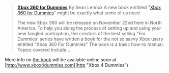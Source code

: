 > **[Xbox 360 for Dummies](http://www.xboxtoday.ca/xbox_360_for_dummies?PHPSESSID=9f04573df4d8291ac5fa620cfb08cf1d)**
> By Sean Lennox
> A new book entitiled "[Xbox 360 for Dummies](http://www.amazon.com/exec/obidos/tg/detail/-/0471771805/ref=ase_duncanmackenz-20/002-2336965-9825627?v=glance&s=books)" might be exactly what some of us need
>
> The new Xbox 360 will be released on November 22nd here in North America. To help you along the process of setting up and using your new fangled contraption, the creators of the best selling "For Dummies' series have written a book for the not so savvy Xbox users entitled "Xbox 360 For Dummies" The book is a basic how-to manual. Topics covered include...

More info on [the book](http://www.amazon.com/exec/obidos/tg/detail/-/0471771805/ref=ase_duncanmackenz-20/002-2336965-9825627?v=glance&s=books) will be available online soon at [http://www.xbox4dummies.com](http "Xbox 4 Dummies")